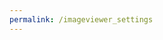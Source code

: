 ```yaml
---
permalink: /imageviewer_settings
---
```


<script src="{{site.url}}{{site.baseurl}}/dist/iiif-annotation.js"></script>
<link rel="stylesheet" type="text/css" href="{{site.url}}{{site.baseurl}}/dist/iiif-annotation.css">
<script id="config" type="application/json">{
  "view_larger":false,
  "view_full_object":false,
  "view_tags": false,
  "height": "200"
}</script>
<iiif-annotation annotationlist="https://dzkimgs.l.u-tokyo.ac.jp/iiif/zuzoubu/12b02/list/p0001-0025.json" manifesturl="https://dzkimgs.l.u-tokyo.ac.jp/iiif/zuzoubu/12b02/manifest.json"></iiif-annotation>
